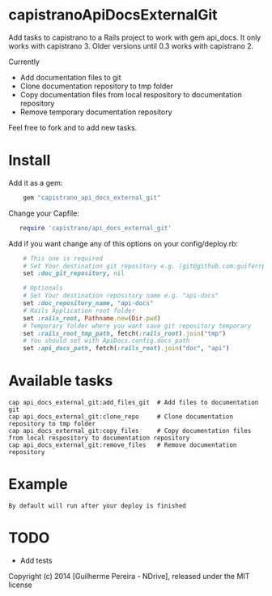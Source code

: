 capistranoApiDocsExternalGit
=================

Add tasks to capistrano to a Rails project to work with gem api_docs.
It only works with capistrano 3. Older versions until 0.3 works with capistrano 2.

Currently

* Add documentation files to git
* Clone documentation repository to tmp folder
* Copy documentation files from local respository to documentation repository
* Remove temporary documentation repository

Feel free to fork and to add new tasks.

Install
=======

Add it as a gem:

```ruby
    gem "capistrano_api_docs_external_git"
```

Change your Capfile:

```ruby
   require 'capistrano/api_docs_external_git'
```

Add if you want change any of this options on your config/deploy.rb:
```ruby
    # This one is required
    # Set Your destination git repository e.g. (git@github.com:guiferrpereira/api-docs.git)
    set :doc_git_repository, nil

    # Optionals
    # Set Your destination repository name e.g. "api-docs"
    set :doc_repository_name, "api-docs"
    # Rails Application root folder
    set :rails_root, Pathname.new(Dir.pwd)
    # Temporary folder where you want save git repository temporary
    set :rails_root_tmp_path, fetch(:rails_root).join("tmp")
    # You should set with ApiDocs.config.docs_path
    set :api_docs_path, fetch(:rails_root).join("doc", "api")
```

Available tasks
===============

    cap api_docs_external_git:add_files_git  # Add files to documentation git
    cap api_docs_external_git:clone_repo     # Clone documentation repository to tmp folder
    cap api_docs_external_git:copy_files     # Copy documentation files from local respository to documentation repository
    cap api_docs_external_git:remove_files   # Remove documentation repository

Example
=======

    By default will run after your deploy is finished

TODO
====
* Add tests

Copyright (c) 2014 [Guilherme Pereira - NDrive], released under the MIT license